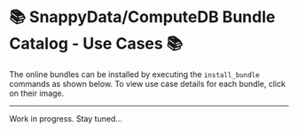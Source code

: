 # :books: SnappyData/ComputeDB Bundle Catalog - Use Cases :books:

The online bundles can be installed by executing the `install_bundle` commands as shown below. To view use case details for each bundle, click on their image.

---

Work in progress. Stay tuned...
